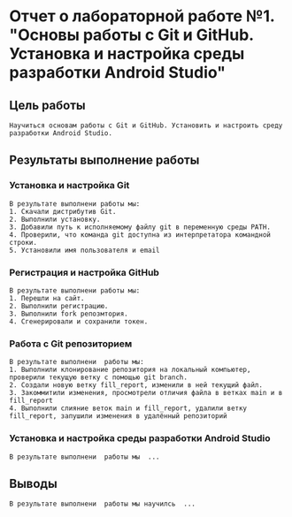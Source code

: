 # Отчет о лабораторной работе №1. "Основы работы с Git и GitHub. Установка и настройка среды разработки Android Studio"
## Цель работы
    Научиться основам работы с Git и GitHub. Установить и настроить среду разработки Android Studio.

## Результаты выполнение работы

### Установка и настройка Git
    В результате выполнени работы мы:
    1. Скачали дистрибутив Git.
    2. Выполнили установку.
    3. Добавили путь к исполняемому файлу git в переменную среды PATH.
    4. Проверили, что команда git доступна из интерпретатора командной строки.
    5. Установили имя пользователя и email
    
### Регистрация и настройка GitHub
    В результате выполнени работы мы:
    1. Перешли на сайт.
    2. Выполнили регистрацию.
    3. Выполнили fork репозмтория.
    4. Сгенерировали и сохранили токен.

### Работа с Git репозиторием
    В результате выполнени  работы мы:
    1. Выполнили клонирование репозитория на локальный компьютер, проверили текущую ветку с помощью git branch.
    2. Создали новую ветку fill_report, изменили в ней текущий файл.
    3. Закоммитили изменения, просмотрели отличия файла в ветках main и в fill_report
    4. Выполнили слияние веток main и fill_report, удалили ветку fill_report, запушили изменения в удалённый репозиторий

### Установка и настройка среды разработки  Android Studio
    В результате выполнени  работы мы  ...

## Выводы
    В результате выполнени  работы мы научилсь  ...
